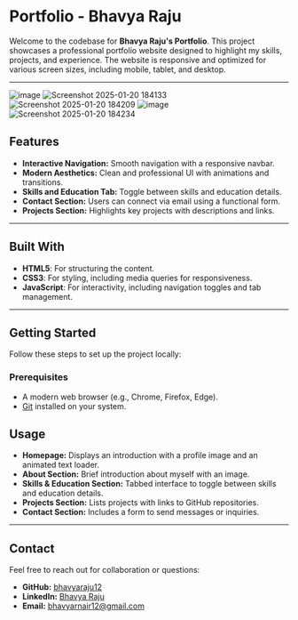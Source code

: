 # Portfolio - Bhavya Raju

Welcome to the codebase for **Bhavya Raju's Portfolio**. This project showcases a professional portfolio website designed to highlight my skills, projects, and experience. The website is responsive and optimized for various screen sizes, including mobile, tablet, and desktop.

---

![image](https://github.com/user-attachments/assets/243602b1-55b6-4e52-9605-3038c029200a)
![Screenshot 2025-01-20 184133](https://github.com/user-attachments/assets/487f40cb-0683-466f-bc14-15a2ffd76797)
![Screenshot 2025-01-20 184209](https://github.com/user-attachments/assets/125a5cf3-787c-4ec0-bb10-40fcb3450cef)
![image](https://github.com/user-attachments/assets/86dca673-2e5c-43e3-a2a8-4498d66cd17f)
![Screenshot 2025-01-20 184234](https://github.com/user-attachments/assets/8c6dbae5-d33b-4f4a-9f59-56696ede45eb)

## Features



- **Interactive Navigation:** Smooth navigation with a responsive navbar.
- **Modern Aesthetics:** Clean and professional UI with animations and transitions.
- **Skills and Education Tab:** Toggle between skills and education details.
- **Contact Section:** Users can connect via email using a functional form.
- **Projects Section:** Highlights key projects with descriptions and links.

---

## Built With

- **HTML5**: For structuring the content.
- **CSS3**: For styling, including media queries for responsiveness.
- **JavaScript**: For interactivity, including navigation toggles and tab management.

---

## Getting Started

Follow these steps to set up the project locally:

### Prerequisites
- A modern web browser (e.g., Chrome, Firefox, Edge).
- [Git](https://git-scm.com/) installed on your system.


## Usage

- **Homepage:** Displays an introduction with a profile image and an animated text loader.
- **About Section:** Brief introduction about myself with an image.
- **Skills & Education Section:** Tabbed interface to toggle between skills and education details.
- **Projects Section:** Lists projects with links to GitHub repositories.
- **Contact Section:** Includes a form to send messages or inquiries.

---

## Contact

Feel free to reach out for collaboration or questions:

- **GitHub:** [bhavyaraju12](https://github.com/bhavyaraju12)
- **LinkedIn:** [Bhavya Raju]([https://www.linkedin.com/in/bhavyaraju12](https://www.linkedin.com/in/bhavya-raju-87301625a/))
- **Email:** bhavyarnair12@gmail.com

